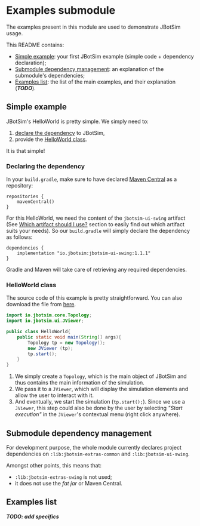 # Examples submodule

The examples present in this module are used to demonstrate JBotSim usage.

This README contains:
* [Simple example](#simple-example): your first JBotSim example (simple code + dependency declaration);
* [Submodule dependency management](#submodule-dependency-management): an explanation of the submodule's dependencies;
* [Examples list](#examples-list): the list of the main examples, and their explanation (***TODO***).

## Simple example

JBotSim's HelloWorld is pretty simple. We simply need to:
1. [declare the dependency](#declaring-the-dependency) to JBotSim,
2. provide the [HelloWorld class](#helloworld-class).

It is that simple!
### Declaring the dependency

In your `build.gradle`, make sure to have declared [Maven Central](https://search.maven.org/search?q=g:io.jbotsim) as a 
repository:
```
repositories {
    mavenCentral()
}
```

For this HelloWorld, we need the content of the `jbotsim-ui-swing` artifact 
(See [Which artifact should I use?](../../lib/README.md#which-artifact-should-i-use) section to easily find out which 
artifact suits your needs). 
So our `build.gradle` will simply declare the dependency as follows:
```
dependencies {
    implementation "io.jbotsim:jbotsim-ui-swing:1.1.1"
}
```
Gradle and Maven will take care of retrieving any required dependencies.

### HelloWorld class
The source code of this example is pretty straightforward. You can also download the file from 
[here](src/main/java/examples/basic/helloworld/HelloWorld.java).

```java
import io.jbotsim.core.Topology;
import io.jbotsim.ui.JViewer;

public class HelloWorld{
    public static void main(String[] args){
        Topology tp = new Topology();
        new JViewer (tp);
        tp.start();
    }
}
```

1. We simply create a `Topology`, which is the main object of JBotSim and thus contains the main information of the
simulation.
2. We pass it to a `JViewer`, which will display the simulation elements and allow the user to interact with it.
3. And eventually, we start the simulation (`tp.start();`). Since we use a `JViewer`, this step could also be done by 
the user by selecting *"Start execution"* in the `JViewer`'s contextual menu (right click anywhere).



## Submodule dependency management

For development purpose, the whole module currently declares project dependencies 
on `:lib:jbotsim-extras-common` and `:lib:jbotsim-ui-swing`. 

Amongst other points, this means that:
* `:lib:jbotsim-extras-swing` is not used;
* it does not use the *fat jar* or Maven Central.

## Examples list


***TODO: add specifics***
